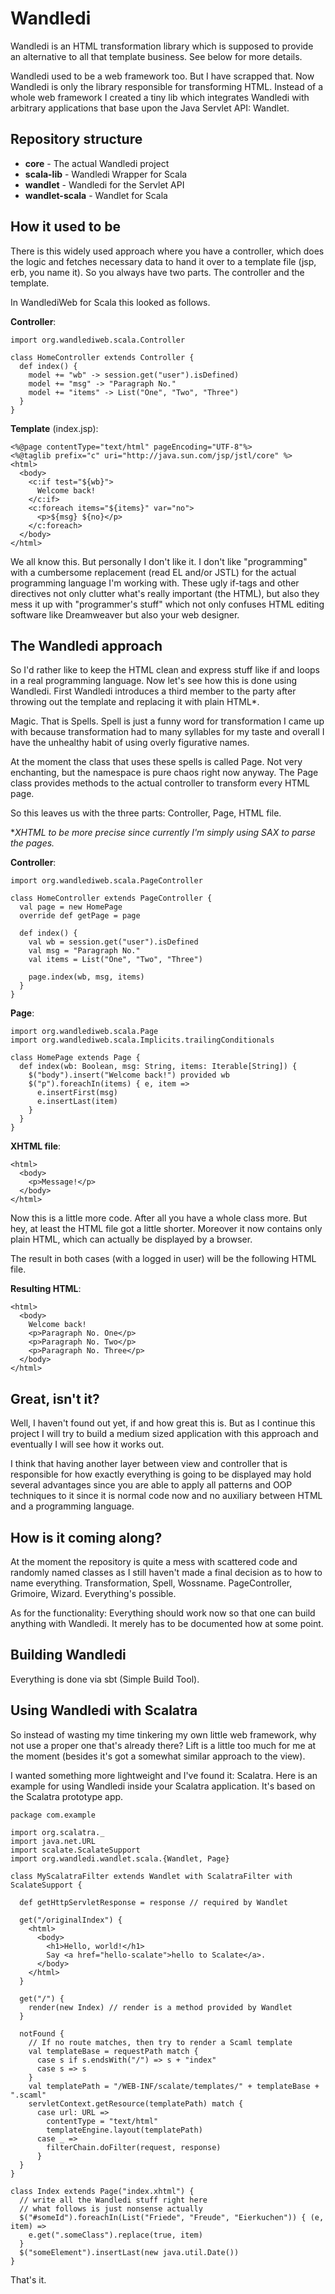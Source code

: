 Wandledi
========

Wandledi is an HTML transformation library which is supposed to provide
an alternative to all that template business.
See below for more details.

Wandledi used to be a web framework too.
But I have scrapped that.
Now Wandledi is only the library responsible for transforming HTML.
Instead of a whole web framework I created a tiny lib which integrates
Wandledi with arbitrary applications that base upon the Java Servlet API: Wandlet.


Repository structure
--------------------

* **core** - The actual Wandledi project
* **scala-lib** - Wandledi Wrapper for Scala
* **wandlet** - Wandledi for the Servlet API
* **wandlet-scala** - Wandlet for Scala

How it used to be
-----------------

There is this widely used approach where you have a controller,
which does the logic and fetches necessary data to hand it
over to a template file (jsp, erb, you name it).
So you always have two parts. The controller and the template.

In WandlediWeb for Scala this looked as follows.

**Controller**:

    import org.wandlediweb.scala.Controller

    class HomeController extends Controller {
      def index() {
        model += "wb" -> session.get("user").isDefined)
        model += "msg" -> "Paragraph No."
        model += "items" -> List("One", "Two", "Three")
      }
    }

**Template** (index.jsp):

    <%@page contentType="text/html" pageEncoding="UTF-8"%>
    <%@taglib prefix="c" uri="http://java.sun.com/jsp/jstl/core" %> 
    <html>
      <body>
        <c:if test="${wb}">
          Welcome back!
        </c:if>
        <c:foreach items="${items}" var="no">
          <p>${msg} ${no}</p>
        </c:foreach>        
      </body>
    </html>

We all know this. But personally I don't like it.
I don't like "programming" with a cumbersome replacement (read EL and/or JSTL)
for the actual programming language I'm working with.
These ugly if-tags and other directives not only clutter what's really important
(the HTML), but also they mess it up with "programmer's stuff" which not only
confuses HTML editing software like Dreamweaver but also your web designer.

The Wandledi approach
---------------------

So I'd rather like to keep the HTML clean and express stuff like if and loops
in a real programming language. Now let's see how this is done using Wandledi.
First Wandledi introduces a third member to the party after throwing out
the template and replacing it with plain HTML*.

Magic. That is Spells. Spell is just a funny word for transformation
I came up with because transformation had to many syllables for my taste
and overall I have the unhealthy habit of using overly figurative names.

At the moment the class that uses these spells is called Page.
Not very enchanting, but the namespace is pure chaos right now anyway.
The Page class provides methods to the actual controller to transform
every HTML page.

So this leaves us with the three parts: Controller, Page, HTML file.

\**XHTML to be more precise since currently I'm simply using SAX to parse
the pages.*

**Controller**:

    import org.wandlediweb.scala.PageController

    class HomeController extends PageController {
      val page = new HomePage
      override def getPage = page
        
      def index() {
        val wb = session.get("user").isDefined
        val msg = "Paragraph No."
        val items = List("One", "Two", "Three")
            
        page.index(wb, msg, items)
      }
    }
    
**Page**:

    import org.wandlediweb.scala.Page
    import org.wandlediweb.scala.Implicits.trailingConditionals
    
    class HomePage extends Page {
      def index(wb: Boolean, msg: String, items: Iterable[String]) {
        $("body").insert("Welcome back!") provided wb
        $("p").foreachIn(items) { e, item =>
          e.insertFirst(msg)
          e.insertLast(item)
        }
      }
    }
    
**XHTML file**:

    <html>
      <body>
        <p>Message!</p>
      </body>
    </html>
    
Now this is a little more code. After all you have a whole class more.
But hey, at least the HTML file got a little shorter.
Moreover it now contains only plain HTML, which can actually be displayed by a browser.

The result in both cases (with a logged in user) will be the following HTML file.

**Resulting HTML**:

    <html>
      <body>
        Welcome back!
        <p>Paragraph No. One</p>
        <p>Paragraph No. Two</p>
        <p>Paragraph No. Three</p>
      </body>
    </html>

Great, isn't it?
----------------

Well, I haven't found out yet, if and how great this is.
But as I continue this project I will try to build a medium sized
application with this approach and eventually I will see how it works out.

I think that having another layer between view and controller that is responsible
for how exactly everything is going to be displayed may hold several advantages
since you are able to apply all patterns and OOP techniques to it since it is
normal code now and no auxiliary between HTML and a programming language.

How is it coming along?
-----------------------

At the moment the repository is quite a mess with scattered code and
randomly named classes as I still haven't made a final decision
as to how to name everything.
Transformation, Spell, Wossname.
PageController, Grimoire, Wizard. Everything's possible.

As for the functionality: Everything should work now so that one can
build anything with Wandledi. It merely has to be documented how at some point.

Building Wandledi
-----------------

Everything is done via sbt (Simple Build Tool).

Using Wandledi with Scalatra
----------------------------

So instead of wasting my time tinkering my own little web framework,
why not use a proper one that's already there?
Lift is a little too much for me at the moment (besides it's got a somewhat
similar approach to the view).

I wanted something more lightweight and I've found it: Scalatra.
Here is an example for using Wandledi inside your Scalatra application.
It's based on the Scalatra prototype app.

    package com.example

    import org.scalatra._
    import java.net.URL
    import scalate.ScalateSupport
    import org.wandledi.wandlet.scala.{Wandlet, Page}

    class MyScalatraFilter extends Wandlet with ScalatraFilter with ScalateSupport {

      def getHttpServletResponse = response // required by Wandlet
  
      get("/originalIndex") {
        <html>
          <body>
            <h1>Hello, world!</h1>
            Say <a href="hello-scalate">hello to Scalate</a>.
          </body>
        </html>
      }
      
      get("/") {
        render(new Index) // render is a method provided by Wandlet
      }

      notFound {
        // If no route matches, then try to render a Scaml template
        val templateBase = requestPath match {
          case s if s.endsWith("/") => s + "index"
          case s => s
        }
        val templatePath = "/WEB-INF/scalate/templates/" + templateBase + ".scaml"
        servletContext.getResource(templatePath) match {
          case url: URL => 
            contentType = "text/html"
            templateEngine.layout(templatePath)
          case _ => 
            filterChain.doFilter(request, response)
          } 
      }
    }
    
    class Index extends Page("index.xhtml") {
      // write all the Wandledi stuff right here
      // what follows is just nonsense actually
      $("#someId").foreachIn(List("Friede", "Freude", "Eierkuchen")) { (e, item) =>
        e.get(".someClass").replace(true, item)
      }
      $("someElement").insertLast(new java.util.Date())
    }

That's it.

